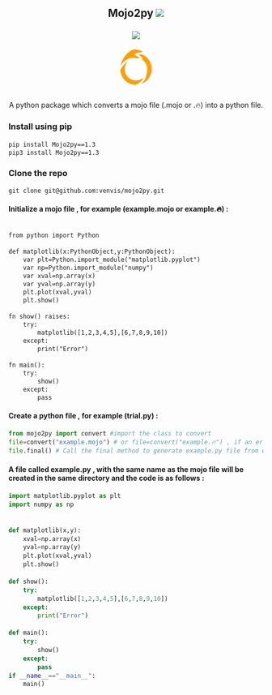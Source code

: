   <div class="examples" id="examples" display="flex" flex-direction="row" align="center">
<h2 align="center"> Mojo2py  <img src="https://img.shields.io/badge/Mojo2py-v1.3-orange"></img><h3></h3><img src="https://static.pepy.tech/badge/Mojo2py"></img></h2>
   
  </div>
<br>
  <div class="examples" id="examples" display="flex"  align="center">
<img align="center" src="mojo2py.png" height="70" width="70"></img>

  </div>
<br>
  <div class="examples" id="examples" display="flex"  align="center">
<p>A python package which converts a mojo file (.mojo or .🔥) into a python file.</p>
  </div>

### Install using pip
```shell
pip install Mojo2py==1.3
pip3 install Mojo2py==1.3
```
### Clone the repo
```shell
git clone git@github.com:venvis/mojo2py.git
```


#### Initialize a mojo file , for example (example.mojo or example.🔥) :
```mojo

from python import Python 

def matplotlib(x:PythonObject,y:PythonObject):
    var plt=Python.import_module("matplotlib.pyplot")
    var np=Python.import_module("numpy")
    var xval=np.array(x)
    var yval=np.array(y)
    plt.plot(xval,yval)
    plt.show()

fn show() raises:
    try:
        matplotlib([1,2,3,4,5],[6,7,8,9,10])
    except:
        print("Error")

fn main():
    try:
        show()  
    except:
        pass   
```        

#### Create a python file , for example (trial.py) : 

```python
from mojo2py import convert #import the class to convert
file=convert("example.mojo") # or file=convert("example.🔥") , if an error comes give full path to the mojo file
file.final() # Call the final method to generate example.py file from example.mojo
```
#### A file called example.py , with the same name as the mojo file will be created in the same directory and the code is as follows :

```python
import matplotlib.pyplot as plt 
import numpy as np 
 

def matplotlib(x,y):
    xval=np.array(x)
    yval=np.array(y)
    plt.plot(xval,yval)
    plt.show()

def show():
    try:
        matplotlib([1,2,3,4,5],[6,7,8,9,10])
    except:
        print("Error")

def main():
    try:
        show()  
    except:
        pass                  
if __name__=="__main__":
    main()
```

